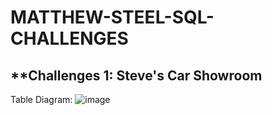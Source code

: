 # MATTHEW-STEEL-SQL-CHALLENGES
## **Challenges 1: Steve's Car Showroom
Table Diagram:
![image](https://github.com/user-attachments/assets/bb593ce9-6c31-4766-8695-6c5371c97cdd)
